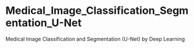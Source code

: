 # Medical_Image_Classification_Segmentation_U-Net
Medical Image Classification and Segmentation (U-Net) by Deep Learning
